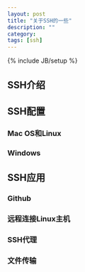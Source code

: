 ```yaml
---
layout: post
title: "关于SSH的一些"
description: ""
category: 
tags: [ssh]
---
```

{% include JB/setup %}

## SSH介绍

## SSH配置

### Mac OS和Linux

### Windows

## SSH应用

### Github

### 远程连接Linux主机

### SSH代理

### 文件传输
